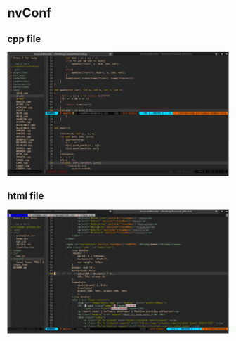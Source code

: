 # nvConf
## cpp file
![screenshots_cpp](https://raw.githubusercontent.com/itssanat/nvConf/master/screenshots/Screenshot%20from%202020-04-05%2009-06-19.png)
## html file
![screenshots_html](https://raw.githubusercontent.com/itssanat/nvConf/master/screenshots/Screenshot%20from%202020-04-05%2009-04-40.png)
